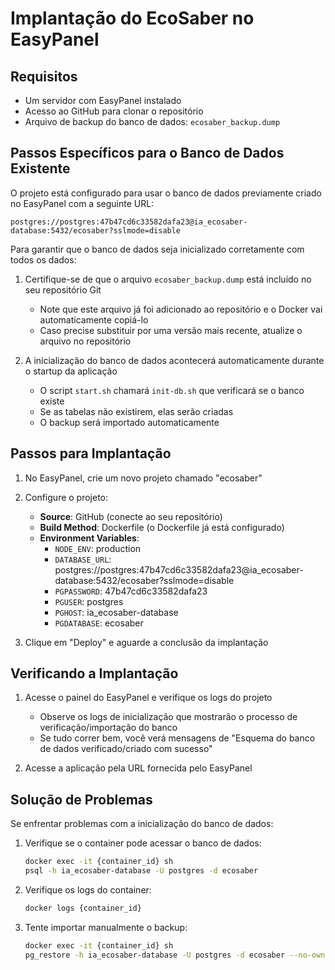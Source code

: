 # Implantação do EcoSaber no EasyPanel

## Requisitos

- Um servidor com EasyPanel instalado
- Acesso ao GitHub para clonar o repositório
- Arquivo de backup do banco de dados: `ecosaber_backup.dump`

## Passos Específicos para o Banco de Dados Existente

O projeto está configurado para usar o banco de dados previamente criado no EasyPanel com a seguinte URL:

```
postgres://postgres:47b47cd6c33582dafa23@ia_ecosaber-database:5432/ecosaber?sslmode=disable
```

Para garantir que o banco de dados seja inicializado corretamente com todos os dados:

1. Certifique-se de que o arquivo `ecosaber_backup.dump` está incluído no seu repositório Git
   * Note que este arquivo já foi adicionado ao repositório e o Docker vai automaticamente copiá-lo
   * Caso precise substituir por uma versão mais recente, atualize o arquivo no repositório

2. A inicialização do banco de dados acontecerá automaticamente durante o startup da aplicação
   * O script `start.sh` chamará `init-db.sh` que verificará se o banco existe
   * Se as tabelas não existirem, elas serão criadas
   * O backup será importado automaticamente

## Passos para Implantação

1. No EasyPanel, crie um novo projeto chamado "ecosaber"

2. Configure o projeto:
   - **Source**: GitHub (conecte ao seu repositório)
   - **Build Method**: Dockerfile (o Dockerfile já está configurado)
   - **Environment Variables**:
     - `NODE_ENV`: production
     - `DATABASE_URL`: postgres://postgres:47b47cd6c33582dafa23@ia_ecosaber-database:5432/ecosaber?sslmode=disable
     - `PGPASSWORD`: 47b47cd6c33582dafa23
     - `PGUSER`: postgres
     - `PGHOST`: ia_ecosaber-database
     - `PGDATABASE`: ecosaber

3. Clique em "Deploy" e aguarde a conclusão da implantação

## Verificando a Implantação

1. Acesse o painel do EasyPanel e verifique os logs do projeto
   * Observe os logs de inicialização que mostrarão o processo de verificação/importação do banco
   * Se tudo correr bem, você verá mensagens de "Esquema do banco de dados verificado/criado com sucesso"

2. Acesse a aplicação pela URL fornecida pelo EasyPanel

## Solução de Problemas

Se enfrentar problemas com a inicialização do banco de dados:

1. Verifique se o container pode acessar o banco de dados:
   ```bash
   docker exec -it {container_id} sh
   psql -h ia_ecosaber-database -U postgres -d ecosaber
   ```

2. Verifique os logs do container:
   ```bash
   docker logs {container_id}
   ```

3. Tente importar manualmente o backup:
   ```bash
   docker exec -it {container_id} sh
   pg_restore -h ia_ecosaber-database -U postgres -d ecosaber --no-owner --clean /app/ecosaber_backup.dump
   ```